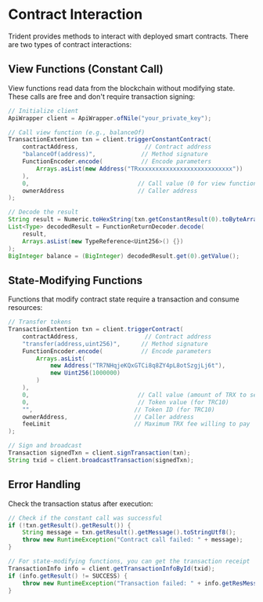 # Contract Interaction

Trident provides methods to interact with deployed smart contracts. There are two types of contract interactions:

## View Functions (Constant Call)

View functions read data from the blockchain without modifying state. These calls are free and don't require transaction signing:

```java
// Initialize client
ApiWrapper client = ApiWrapper.ofNile("your_private_key");

// Call view function (e.g., balanceOf)
TransactionExtention txn = client.triggerConstantContract(
    contractAddress,                   // Contract address
    "balanceOf(address)",             // Method signature
    FunctionEncoder.encode(           // Encode parameters
        Arrays.asList(new Address("TRxxxxxxxxxxxxxxxxxxxxxxxxxxx"))
    ),
    0,                               // Call value (0 for view functions)
    ownerAddress                     // Caller address
);

// Decode the result
String result = Numeric.toHexString(txn.getConstantResult(0).toByteArray());
List<Type> decodedResult = FunctionReturnDecoder.decode(
    result,
    Arrays.asList(new TypeReference<Uint256>() {})
);
BigInteger balance = (BigInteger) decodedResult.get(0).getValue();
```

## State-Modifying Functions

Functions that modify contract state require a transaction and consume resources:

```java
// Transfer tokens
TransactionExtention txn = client.triggerContract(
    contractAddress,                   // Contract address
    "transfer(address,uint256)",      // Method signature
    FunctionEncoder.encode(           // Encode parameters
        Arrays.asList(
            new Address("TR7NHqjeKQxGTCi8q8ZY4pL8otSzgjLj6t"),
            new Uint256(1000000)
        )
    ),
    0,                               // Call value (amount of TRX to send)
    0,                               // Token value (for TRC10)
    "",                             // Token ID (for TRC10)
    ownerAddress,                   // Caller address
    feeLimit                        // Maximum TRX fee willing to pay
);

// Sign and broadcast
Transaction signedTxn = client.signTransaction(txn);
String txid = client.broadcastTransaction(signedTxn);
```

## Error Handling

Check the transaction status after execution:

```java
// Check if the constant call was successful
if (!txn.getResult().getResult()) {
    String message = txn.getResult().getMessage().toStringUtf8();
    throw new RuntimeException("Contract call failed: " + message);
}

// For state-modifying functions, you can get the transaction receipt
TransactionInfo info = client.getTransactionInfoById(txid);
if (info.getResult() != SUCCESS) {
    throw new RuntimeException("Transaction failed: " + info.getResMessage().toStringUtf8());
}
```
